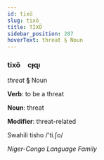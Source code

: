 ```yaml
---
id: tixö
slug: tixö
title: TİXÖ
sidebar_position: 287
hoverText: threat § Noun
---
```


### tixö&emsp;<span kind="abugida">cɟɋı</span>

*threat* **§** Noun

**Verb**: to be a threat

**Noun**: threat

**Modifier**: threat-related

Swahili tisho /'ti.ʃo/

*Niger-Congo Language Family*